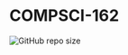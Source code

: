 # COMPSCI-162         
![GitHub repo size](https://img.shields.io/github/repo-size/reallinshengxiang/COMPSCI-162)  
